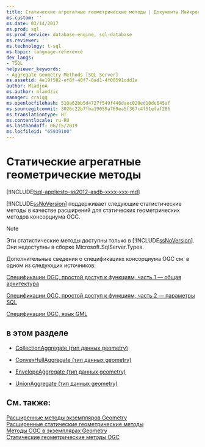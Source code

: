```yaml
---
title: Статические агрегатные геометрические методы | Документы Майкрософт
ms.custom: ''
ms.date: 03/14/2017
ms.prod: sql
ms.prod_service: database-engine, sql-database
ms.reviewer: ''
ms.technology: t-sql
ms.topic: language-reference
dev_langs:
- TSQL
helpviewer_keywords:
- Aggregate Geometry Methods [SQL Server]
ms.assetid: 4e19f582-ef8f-40f7-8ad1-4f08591cdd1a
author: MladjoA
ms.author: mlandzic
manager: craigg
ms.openlocfilehash: 510a62bb5d4727f549f446daec020ed10de645af
ms.sourcegitcommit: 3026c22b7fba19059a769ea5f367c4f51efaf286
ms.translationtype: HT
ms.contentlocale: ru-RU
ms.lasthandoff: 06/15/2019
ms.locfileid: "65939100"
---
```

# <a name="static-aggregate-geometry-methods"></a>Статические агрегатные геометрические методы
[!INCLUDE[tsql-appliesto-ss2012-asdb-xxxx-xxx-md](../../includes/tsql-appliesto-ss2012-asdb-xxxx-xxx-md.md)]

  [!INCLUDE[ssNoVersion](../../includes/ssnoversion-md.md)] поддерживает следующие статистические методы в качестве расширений для статических геометрических методов консорциума OGC.  
  
> [!NOTE]  
>  Эти статистические методы доступны только в [!INCLUDE[ssNoVersion](../../includes/ssnoversion-md.md)]. Они недоступны в сборке Microsoft.SqlServer.Types.  
  
 Дополнительные сведения о спецификациях консорциума OGC см. в одном из следующих источников:  
  
 [Спецификации OGC, простой доступ к функциям, часть 1 — общая архитектура](https://go.microsoft.com/fwlink/?LinkId=93627)  
  
 [Спецификации OGC, простой доступ к функциям, часть 2 — параметры SQL](https://go.microsoft.com/fwlink/?LinkId=93628)  
  
 [Спецификации OGC, язык GML](https://go.microsoft.com/fwlink/?LinkId=93629)  
  
## <a name="in-this-section"></a>в этом разделе  
  
-   [CollectionAggregate (тип данных geometry)](../../t-sql/spatial-geometry/collectionaggregate-geometry-data-type.md)  
  
-   [ConvexHullAggregate (тип данных geometry)](../../t-sql/spatial-geometry/convexhullaggregate-geometry-data-type.md)  
  
-   [EnvelopeAggregate (тип данных geometry)](../../t-sql/spatial-geometry/envelopeaggregate-geometry-data-type.md)  
  
-   [UnionAggregate (тип данных geometry)](../../t-sql/spatial-geometry/unionaggregate-geometry-data-type.md)  
  
## <a name="see-also"></a>См. также:  
 [Расширенные методы экземпляров Geometry](../../t-sql/spatial-geometry/extended-methods-on-geometry-instances.md)   
 [Расширенные статические геометрические методы](../../t-sql/spatial-geometry/extended-static-geometry-methods.md)   
 [Методы OGC в экземплярах Geometry](../../t-sql/spatial-geometry/ogc-methods-on-geometry-instances.md)   
 [Статические геометрические методы OGC](../../t-sql/spatial-geometry/ogc-static-geometry-methods.md)  
  
  

